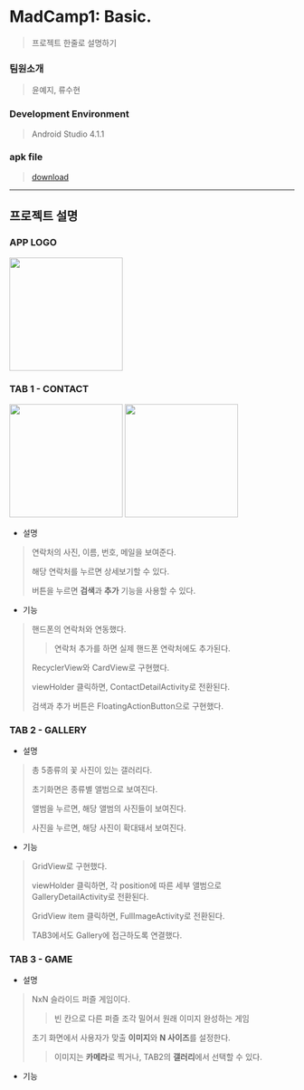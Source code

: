 # MadCamp1: Basic.
>프로젝트 한줄로 설명하기

### 팀원소개
>윤예지, 류수현

### Development Environment
>Android Studio 4.1.1

### apk file
>[download](링크주소넣기)

---
## 프로젝트 설명
### APP LOGO
<img src = "https://user-images.githubusercontent.com/77380770/124590348-fcefcf00-de95-11eb-85ae-f21a8596f546.png" width="200" height="200">


### TAB 1 - CONTACT
<img src = "https://user-images.githubusercontent.com/77380770/124592757-c4052980-de98-11eb-859a-d4c448415847.gif" width="200">

<img src = "" width="200">

- 설명
>연락처의 사진, 이름, 번호, 메일을 보여준다.
> 
>해당 연락처를 누르면 상세보기할 수 있다.
>
>버튼을 누르면 **검색**과 **추가** 기능을 사용할 수 있다.

- 기능
>핸드폰의 연락처와 연동했다.
>>연락처 추가를 하면 실제 핸드폰 연락처에도 추가된다.
>
>RecyclerView와 CardView로 구현했다.
>
>viewHolder 클릭하면, ContactDetailActivity로 전환된다.
>
>검색과 추가 버튼은 FloatingActionButton으로 구현했다.


### TAB 2 - GALLERY
- 설명
>총 5종류의 꽃 사진이 있는 갤러리다.
>
>초기화면은 종류별 앨범으로 보여진다.
>
>앨범을 누르면, 해당 앨범의 사진들이 보여진다.
>
>사진을 누르면, 해당 사진이 확대돼서 보여진다.

- 기능
>GridView로 구현했다.
>
>viewHolder 클릭하면, 각 position에 따른 세부 앨범으로 GalleryDetailActivity로 전환된다.
>
>GridView item 클릭하면, FullImageActivity로 전환된다.
>
>TAB3에서도 Gallery에 접근하도록 연결했다.

### TAB 3 - GAME
- 설명
>NxN 슬라이드 퍼즐 게임이다.
>>빈 칸으로 다른 퍼즐 조각 밀어서 원래 이미지 완성하는 게임
>
>초기 화면에서 사용자가 맞출 **이미지**와 **N 사이즈**를 설정한다.
>>이미지는 **카메라**로 찍거나, TAB2의 **갤러리**에서 선택할 수 있다.
>
>

- 기능
>
>
>
>
>

